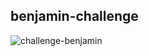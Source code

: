 ## benjamin-challenge

![challenge-benjamin](https://github.com/KpryKorn/benjamin-challenge/assets/106964134/e81d79dc-e503-4664-bac2-4874ae3bee1d)
